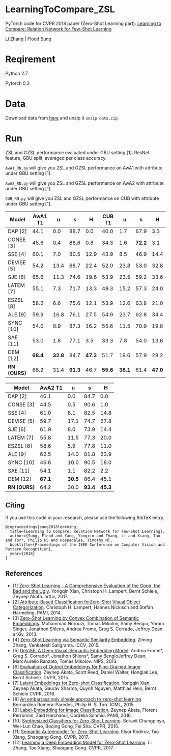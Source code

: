 # LearningToCompare_ZSL

PyTorch code for CVPR 2018 paper (Zero-Shot Learning part): [Learning to Compare: Relation Network for Few-Shot Learning](https://arxiv.org/abs/1711.06025) 

[Li Zhang](http://www.robots.ox.ac.uk/~lz/) | [Flood Sung](https://github.com/songrotek)

# Reqirement

Python 2.7

Pytorch 0.3

# Data
Download data from [here](http://www.robots.ox.ac.uk/~lz/DEM_cvpr2017/data.zip) and unzip it `unzip data.zip`.

# Run
ZSL and GZSL performance evaluated under GBU setting [1]: ResNet feature, GBU split, averaged per class accuracy.

`AwA1_RN.py` will give you ZSL and GZSL performance on AwA1 with attribute under GBU setting [1].

`AwA2_RN.py` will give you ZSL and GZSL performance on AwA2 with attribute under GBU setting [1].

`CUB_RN.py` will give you ZSL and GZSL performance on CUB with attribute under GBU setting [1].


| Model      |   AwA1 T1    |    u    |    s    |    H    |   CUB T1    |    u    |    s    |    H    |
|------------|---------|---------|---------|---------|---------|---------|---------|---------|
| DAP [2]      |   44.1  |   0.0   |   88.7  |   0.0   |   40.0  |   1.7   |   67.9  |   3.3   |
| CONSE [3]     |   45.6  |   0.4   |   88.6  |   0.8   |   34.3  |   1.6   |   **72.2**  |   3.1   |
| SSE [4]       |   60.1  |   7.0   |   80.5  |   12.9  |   43.9  |   8.5   |   46.9  |   14.4  |
| DEVISE [5]    |   54.2  |   13.4  |   68.7  |   22.4  |   52.0  |   23.8  |   53.0  |   32.8  |
| SJE [6]       |   65.6  |   11.3  |   74.6  |   19.6  |   53.9  |   23.5  |   59.2  |   33.6  |
| LATEM [7]     |   55.1  |   7.3   |   71.7  |   13.3  |   49.3  |   15.2  |   57.3  |   24.0  |
| ESZSL [8]     |   58.2  |   6.6   |   75.6  |   12.1  |   53.9  |   12.6  |   63.8  |   21.0  |
| ALE [9]       |   59.9  |   16.8  |   76.1  |   27.5  |   54.9  |   23.7  |   62.8  |   34.4  |
| SYNC [10]      |   54.0  |   8.9   |   87.3  |   16.2  |   55.6  |   11.5  |   70.9  |   19.8  |
| SAE [11]       |   53.0  |   1.8   |   77.1  |   3.5   |   33.3  |   7.8   |   54.0  |   13.6  |
| DEM [12] | **68.4** | **32.8** | 84.7  |  **47.3** | 51.7  |   19.6  |  57.9  |  29.2 |
| **RN (OURS)** |68.2  | 31.4  | **91.3**   |  46.7  |  **55.6** |  **38.1**   |  61.4   |  **47.0**  |


| Model      |   AwA2 T1    |    u    |    s    |    H    | 
|------------|---------|---------|---------|---------|
| DAP [2]      |   46.1  |   0.0    |   84.7  |   0.0   |
| CONSE [3]     |   44.5  |   0.5   | 90.6|   1.0   |   
| SSE [4]       |   61.0  |   8.1   |   82.5  |   14.8  |  
| DEVISE [5]    |   59.7  |   17.1  |   74.7  |   27.8  |  
| SJE [6]       |   61.9  |   8.0   |   73.9  |   14.4  |  
| LATEM [7]     |   55.8  |   11.5  |   77.3  |   20.0  | 
| ESZSL [8]     |   58.6  |   5.9   |   77.8  |   11.0  |  
| ALE [9]       |   62.5  |   14.0  |   81.8  |   23.9  | 
| SYNC [10]     |   46.6  |   10.0  |   90.5  |   18.0  |  
| SAE [11]      |   54.1  |   1.1   |   82.2  |   2.2   | 
| DEM [12] | **67.1** | **30.5** | 86.4 | 45.1| 
| **RN (OURS)** |64.2   | 30.0 | **93.4**  | **45.3** | 






## Citing

If you use this code in your research, please use the following BibTeX entry.

```
@inproceedings{sung2018learning,
  title={Learning to Compare: Relation Network for Few-Shot Learning},
  author={Sung, Flood and Yang, Yongxin and Zhang, Li and Xiang, Tao and Torr, Philip HS and Hospedales, Timothy M},
  booktitle={Proceedings of the IEEE Conference on Computer Vision and Pattern Recognition},
  year={2018}
}
```

## References

- [1] [Zero-Shot Learning - A Comprehensive Evaluation of the Good, the Bad and the Ugly](https://arxiv.org/abs/1707.00600).
  Yongqin Xian, Christoph H. Lampert, Bernt Schiele, Zeynep Akata.
  arXiv, 2017.
- [2] [Attribute-Based Classification forZero-Shot Visual Object Categorization](https://cvml.ist.ac.at/papers/lampert-pami2013.pdf).
  Christoph H. Lampert, Hannes Nickisch and Stefan Harmeling.
  PAMI, 2014.
- [3] [Zero-Shot Learning by Convex Combination of Semantic Embeddings](https://arxiv.org/abs/1312.5650).
  Mohammad Norouzi, Tomas Mikolov, Samy Bengio, Yoram Singer, Jonathon Shlens, Andrea Frome, Greg S. Corrado, Jeffrey Dean.
  arXiv, 2013.
- [4] [Zero-Shot Learning via Semantic Similarity Embedding](https://arxiv.org/abs/1509.04767).
  Ziming Zhang, Venkatesh Saligrama.
  ICCV, 2015.
- [5] [DeViSE: A Deep Visual-Semantic Embedding Model](http://papers.nips.cc/paper/5204-devise-a-deep-visual-semantic-embedding-model.pdf).
  Andrea Frome*, Greg S. Corrado*, Jonathon Shlens*, Samy BengioJeffrey Dean, Marc’Aurelio Ranzato, Tomas Mikolov.
  NIPS, 2013.
- [6] [Evaluation of Output Embeddings for Fine-Grained Image Classification](https://arxiv.org/abs/1409.8403).
  Zeynep Akata, Scott Reed, Daniel Walter, Honglak Lee, Bernt Schiele.
  CVPR, 2015.
- [7] [Latent Embeddings for Zero-shot Classification](https://arxiv.org/abs/1603.08895).
  Yongqin Xian, Zeynep Akata, Gaurav Sharma, Quynh Nguyen, Matthias Hein, Bernt Schiele
  CVPR, 2016.
- [8] [An embarrassingly simple approach to zero-shot learning](http://proceedings.mlr.press/v37/romera-paredes15.pdf).
  Bernardino Romera-Paredes, Philip H. S. Torr.
  ICML, 2015.
- [9] [Label-Embedding for Image Classification](https://arxiv.org/abs/1503.08677).
  Zeynep Akata, Florent Perronnin, Zaid Harchaoui, Cordelia Schmid.
  PAMI, 2016.
- [10] [Synthesized Classifiers for Zero-Shot Learning](https://arxiv.org/abs/1603.00550).
  Soravit Changpinyo, Wei-Lun Chao, Boqing Gong, Fei Sha.
  CVPR, 2016.
- [11] [Semantic Autoencoder for Zero-Shot Learning](https://arxiv.org/abs/1704.08345).
  Elyor Kodirov, Tao Xiang, Shaogang Gong.
  CVPR, 2017.
- [12] [Learning a Deep Embedding Model for Zero-Shot Learning](https://arxiv.org/abs/1611.05088).
  Li Zhang, Tao Xiang, Shaogang Gong.
  CVPR, 2017.
